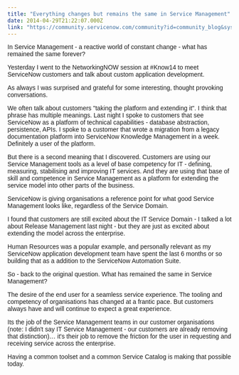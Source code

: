 ```yaml
---
title: "Everything changes but remains the same in Service Management"
date: 2014-04-29T21:22:07.000Z
link: "https://community.servicenow.com/community?id=community_blog&sys_id=06ade2a9dbd0dbc01dcaf3231f961995"
---
```

<p><span style="font-family: Arial;">In Service Management - a reactive world of constant change - what has remained the same forever?</span></p><p> </p><p> <span style="font-family: Arial;">Yesterday I went to the NetworkingNOW session at #Know14 to meet ServiceNow customers and talk about custom application development.</span></p><p> </p><p> <span style="font-family: Arial;">As always I was surprised and grateful for some interesting, thought provoking conversations.</span></p><p> </p><p> <span style="font-family: Arial;">We often talk about customers "taking the platform and extending it". I think that phrase has multiple meanings. Last night I spoke to customers that see ServiceNow as a platform of technical capabilities - database abstraction, persistence, APIs. I spoke to a customer that wrote a migration from a legacy documentation platform into ServiceNow Knowledge Management in a week. Definitely a user of the platform.</span></p><p> </p><p> <span style="font-family: Arial;">But there is a second meaning that I discovered. Customers are using our Service Management tools as a level of base competency for IT - defining, measuring, stabilising and improving IT services. And they are using that base of skill and competence in Service Management as a platform for extending the service model into other parts of the business.</span></p><p> </p><p> <span style="font-family: Arial;">ServiceNow is giving organisations a reference point for what good Service Management looks like, regardless of the Service Domain. </span></p><p> </p><p> <span style="font-family: Arial;">I found that customers are still excited about the IT Service Domain - I talked a lot about Release Management last night - but they are just as excited about extending the model across the enterprise.</span></p><p> </p><p> <span style="font-family: Arial;">Human Resources was a popular example, and personally relevant as my ServiceNow application development team have spent the last 6 months or so building that as a addition to the ServiceNow Automation Suite.</span></p><p> </p><p> <span style="font-family: Arial;">So - back to the original question. What has remained the same in Service Management? </span></p><p> </p><p> <span style="font-family: Arial;">The desire of the end user for a seamless service experience. The tooling and competency of organisations has changed at a frantic pace. But customers always have and will continue to expect a great experience.</span></p><p> </p><p> <span style="font-family: Arial;">Its the job of the Service Management teams in our customer organisations (note: I didn't say IT Service Management - our customers are already removing that distinction)… it's their job to remove the friction for the user in requesting and receiving service across the enterprise.</span></p><p> </p><p> <span style="font-family: Arial;">Having a common toolset and a common Service Catalog is making that possible today.</span></p>